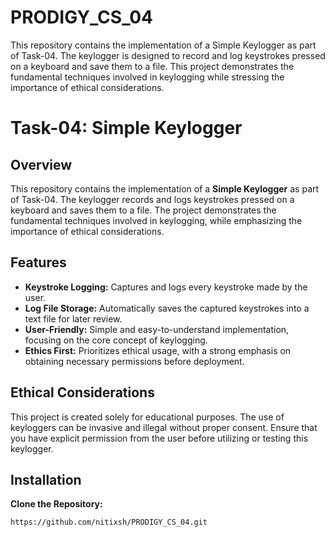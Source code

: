 # PRODIGY_CS_04
This repository contains the implementation of a Simple Keylogger as part of Task-04. The keylogger is designed to record and log keystrokes pressed on a keyboard and save them to a file. This project demonstrates the fundamental techniques involved in keylogging while stressing the importance of ethical considerations.

# Task-04: Simple Keylogger

## Overview
This repository contains the implementation of a **Simple Keylogger** as part of Task-04. The keylogger records and logs keystrokes pressed on a keyboard and saves them to a file. The project demonstrates the fundamental techniques involved in keylogging, while emphasizing the importance of ethical considerations.

## Features
- **Keystroke Logging:** Captures and logs every keystroke made by the user.
- **Log File Storage:** Automatically saves the captured keystrokes into a text file for later review.
- **User-Friendly:** Simple and easy-to-understand implementation, focusing on the core concept of keylogging.
- **Ethics First:** Prioritizes ethical usage, with a strong emphasis on obtaining necessary permissions before deployment.

## Ethical Considerations
This project is created solely for educational purposes. The use of keyloggers can be invasive and illegal without proper consent. Ensure that you have explicit permission from the user before utilizing or testing this keylogger.

## Installation

 **Clone the Repository:**
   ```bash
https://github.com/nitixsh/PRODIGY_CS_04.git
   ```
